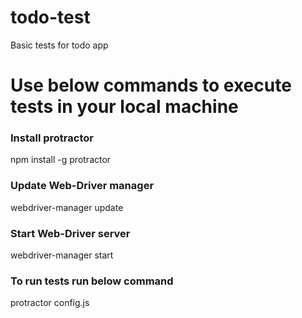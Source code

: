 # todo-test
Basic tests for todo app

# Use below commands to execute tests in your local machine

### Install protractor
npm install -g protractor

### Update Web-Driver manager
webdriver-manager update

### Start Web-Driver server
webdriver-manager start

### To run tests run below command
protractor config.js
